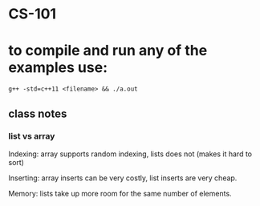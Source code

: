 # CS-101

# to compile and run any of the examples use:
```g++ -std=c++11 <filename> && ./a.out```



## class notes
### list vs array

Indexing:
    array supports random indexing, lists does not (makes it hard to sort)
    
Inserting:
    array inserts can be very costly, list inserts are very cheap.

Memory:
    lists take up more room for the same number of elements.